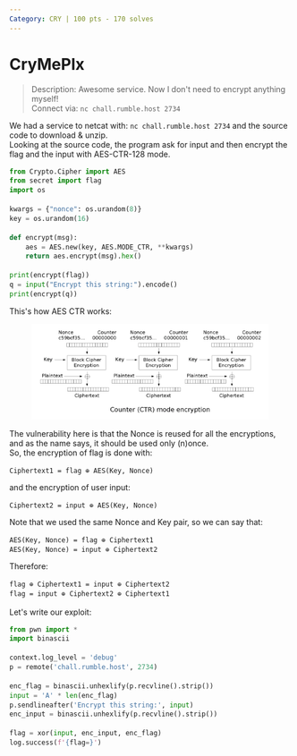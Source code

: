 ```yaml
---
Category: CRY | 100 pts - 170 solves
---
```


# CryMePlx

> Description: Awesome service. Now I don't need to encrypt anything myself! \
> Connect via: `nc chall.rumble.host 2734`

We had a service to netcat with: `nc chall.rumble.host 2734` and the source code to download & unzip. \
Looking at the source code, the program ask for input and then encrypt the flag and the input with AES-CTR-128 mode.

```python
from Crypto.Cipher import AES
from secret import flag
import os

kwargs = {"nonce": os.urandom(8)}
key = os.urandom(16)

def encrypt(msg):
    aes = AES.new(key, AES.MODE_CTR, **kwargs)
    return aes.encrypt(msg).hex()

print(encrypt(flag))
q = input("Encrypt this string:").encode()
print(encrypt(q))
```

This's how AES CTR works:

<figure><img src="../assets/Ctr_encryption.png" alt=""><figcaption></figcaption></figure>

The vulnerability here is that the Nonce is reused for all the encryptions, and as the name says, it should be used only (n)once. \
So, the encryption of flag is done with:&#x20;

`Ciphertext1 = flag ⊕ AES(Key, Nonce)`

and the encryption of user input:

`Ciphertext2 = input ⊕ AES(Key, Nonce)`

Note that we used the same Nonce and Key pair, so we can say that:

`AES(Key, Nonce) = flag ⊕ Ciphertext1`\
`AES(Key, Nonce) = input ⊕ Ciphertext2`

Therefore:

`flag ⊕ Ciphertext1 = input ⊕ Ciphertext2`\
`flag = input ⊕ Ciphertext2 ⊕ Ciphertext1`\
\
Let's write our exploit:

```python
from pwn import *
import binascii

context.log_level = 'debug'
p = remote('chall.rumble.host', 2734)

enc_flag = binascii.unhexlify(p.recvline().strip())
input = 'A' * len(enc_flag)
p.sendlineafter('Encrypt this string:', input)
enc_input = binascii.unhexlify(p.recvline().strip())

flag = xor(input, enc_input, enc_flag)
log.success(f'{flag=}')
```
